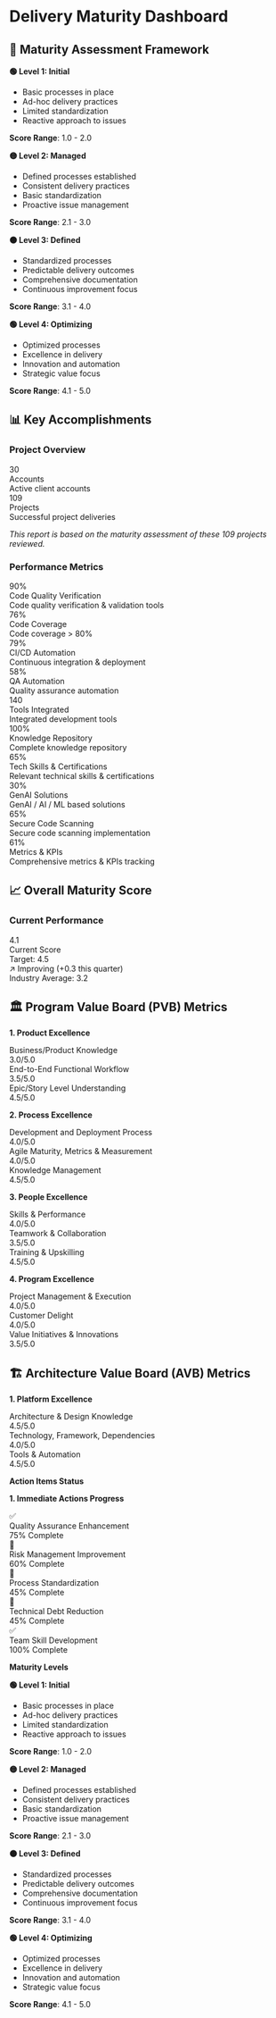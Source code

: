 # Delivery Maturity Dashboard

## 🎯 Maturity Assessment Framework

<div class="grid" markdown>

<div class="card" markdown>

**🟢 Level 1: Initial**
- Basic processes in place
- Ad-hoc delivery practices
- Limited standardization
- Reactive approach to issues

**Score Range**: 1.0 - 2.0

</div>

<div class="card" markdown>

**🟡 Level 2: Managed**
- Defined processes established
- Consistent delivery practices
- Basic standardization
- Proactive issue management

**Score Range**: 2.1 - 3.0

</div>

<div class="card" markdown>

**🟠 Level 3: Defined**
- Standardized processes
- Predictable delivery outcomes
- Comprehensive documentation
- Continuous improvement focus

**Score Range**: 3.1 - 4.0

</div>

<div class="card" markdown>

**🟢 Level 4: Optimizing**
- Optimized processes
- Excellence in delivery
- Innovation and automation
- Strategic value focus

**Score Range**: 4.1 - 5.0

</div>

</div>

## 📊 Key Accomplishments

### Project Overview

<div class="stats-grid">

<div class="stat-card">
<div class="stat-value">30</div>
<div class="stat-label">Accounts</div>
<div class="stat-desc">Active client accounts</div>
</div>

<div class="stat-card">
<div class="stat-value">109</div>
<div class="stat-label">Projects</div>
<div class="stat-desc">Successful project deliveries</div>
</div>

</div>

*This report is based on the maturity assessment of these 109 projects reviewed.*

### Performance Metrics

<div class="stats-grid">

<div class="stat-card">
<div class="stat-value">90%</div>
<div class="stat-label">Code Quality Verification</div>
<div class="stat-desc">Code quality verification & validation tools</div>
</div>

<div class="stat-card">
<div class="stat-value">76%</div>
<div class="stat-label">Code Coverage</div>
<div class="stat-desc">Code coverage > 80%</div>
</div>

<div class="stat-card">
<div class="stat-value">79%</div>
<div class="stat-label">CI/CD Automation</div>
<div class="stat-desc">Continuous integration & deployment</div>
</div>

<div class="stat-card">
<div class="stat-value">58%</div>
<div class="stat-label">QA Automation</div>
<div class="stat-desc">Quality assurance automation</div>
</div>

<div class="stat-card">
<div class="stat-value">140</div>
<div class="stat-label">Tools Integrated</div>
<div class="stat-desc">Integrated development tools</div>
</div>

<div class="stat-card">
<div class="stat-value">100%</div>
<div class="stat-label">Knowledge Repository</div>
<div class="stat-desc">Complete knowledge repository</div>
</div>

<div class="stat-card">
<div class="stat-value">65%</div>
<div class="stat-label">Tech Skills & Certifications</div>
<div class="stat-desc">Relevant technical skills & certifications</div>
</div>

<div class="stat-card">
<div class="stat-value">30%</div>
<div class="stat-label">GenAI Solutions</div>
<div class="stat-desc">GenAI / AI / ML based solutions</div>
</div>

<div class="stat-card">
<div class="stat-value">65%</div>
<div class="stat-label">Secure Code Scanning</div>
<div class="stat-desc">Secure code scanning implementation</div>
</div>

<div class="stat-card">
<div class="stat-value">61%</div>
<div class="stat-label">Metrics & KPIs</div>
<div class="stat-desc">Comprehensive metrics & KPIs tracking</div>
</div>

</div>

## 📈 Overall Maturity Score

### Current Performance

<div class="maturity-score-card">
<div class="score-display">
<div class="main-score">4.1</div>
<div class="score-label">Current Score</div>
<div class="score-target">Target: 4.5</div>
</div>
<div class="score-details">
<div class="trend-indicator">↗️ Improving (+0.3 this quarter)</div>
<div class="benchmark">Industry Average: 3.2</div>
</div>
</div>

## 🏛️ Program Value Board (PVB) Metrics

**1. Product Excellence**

<div class="metric-grid">

<div class="metric-item">
<div class="metric-label">Business/Product Knowledge</div>
<div class="progress-bar">
<div class="progress-fill" style="width: 60%"></div>
</div>
<div class="metric-score">3.0/5.0</div>
</div>

<div class="metric-item">
<div class="metric-label">End-to-End Functional Workflow</div>
<div class="progress-bar">
<div class="progress-fill" style="width: 70%"></div>
</div>
<div class="metric-score">3.5/5.0</div>
</div>

<div class="metric-item">
<div class="metric-item">
<div class="metric-label">Epic/Story Level Understanding</div>
<div class="progress-bar">
<div class="progress-fill" style="width: 90%"></div>
</div>
<div class="metric-score">4.5/5.0</div>
</div>

</div>

**2. Process Excellence**

<div class="metric-grid">

<div class="metric-item">
<div class="metric-label">Development and Deployment Process</div>
<div class="progress-bar">
<div class="progress-fill" style="width: 80%"></div>
</div>
<div class="metric-score">4.0/5.0</div>
</div>

<div class="metric-item">
<div class="metric-label">Agile Maturity, Metrics & Measurement</div>
<div class="progress-bar">
<div class="progress-fill" style="width: 80%"></div>
</div>
<div class="metric-score">4.0/5.0</div>
</div>

<div class="metric-item">
<div class="metric-label">Knowledge Management</div>
<div class="progress-bar">
<div class="progress-fill" style="width: 90%"></div>
</div>
<div class="metric-score">4.5/5.0</div>
</div>

</div>

**3. People Excellence**

<div class="metric-grid">

<div class="metric-item">
<div class="metric-label">Skills & Performance</div>
<div class="progress-bar">
<div class="progress-fill" style="width: 80%"></div>
</div>
<div class="metric-score">4.0/5.0</div>
</div>

<div class="metric-item">
<div class="metric-label">Teamwork & Collaboration</div>
<div class="progress-bar">
<div class="progress-fill" style="width: 70%"></div>
</div>
<div class="metric-score">3.5/5.0</div>
</div>

<div class="metric-item">
<div class="metric-label">Training & Upskilling</div>
<div class="progress-bar">
<div class="progress-fill" style="width: 90%"></div>
</div>
<div class="metric-score">4.5/5.0</div>
</div>

</div>

**4. Program Excellence**

<div class="metric-grid">

<div class="metric-item">
<div class="metric-label">Project Management & Execution</div>
<div class="progress-bar">
<div class="progress-fill" style="width: 80%"></div>
</div>
<div class="metric-score">4.0/5.0</div>
</div>

<div class="metric-item">
<div class="metric-label">Customer Delight</div>
<div class="progress-bar">
<div class="progress-fill" style="width: 80%"></div>
</div>
<div class="metric-score">4.0/5.0</div>
</div>

<div class="metric-item">
<div class="metric-label">Value Initiatives & Innovations</div>
<div class="progress-bar">
<div class="progress-fill" style="width: 70%"></div>
</div>
<div class="metric-score">3.5/5.0</div>
</div>

</div>

## 🏗️ Architecture Value Board (AVB) Metrics

**1. Platform Excellence**

<div class="metric-grid">

<div class="metric-item">
<div class="metric-label">Architecture & Design Knowledge</div>
<div class="progress-bar">
<div class="progress-fill" style="width: 90%"></div>
</div>
<div class="metric-score">4.5/5.0</div>
</div>

<div class="metric-item">
<div class="metric-label">Technology, Framework, Dependencies</div>
<div class="progress-bar">
<div class="progress-fill" style="width: 80%"></div>
</div>
<div class="metric-score">4.0/5.0</div>
</div>

<div class="metric-item">
<div class="metric-label">Tools & Automation</div>
<div class="progress-bar">
<div class="progress-fill" style="width: 90%"></div>
</div>
<div class="metric-score">4.5/5.0</div>
</div>

</div>

**Action Items Status**

**1. Immediate Actions Progress**

<div class="action-grid">

<div class="action-item completed">
<div class="action-icon">✅</div>
<div class="action-content">
<div class="action-title">Quality Assurance Enhancement</div>
<div class="action-progress">
<div class="progress-bar">
<div class="progress-fill" style="width: 75%"></div>
</div>
<div class="progress-text">75% Complete</div>
</div>
</div>
</div>

<div class="action-item in-progress">
<div class="action-icon">🔄</div>
<div class="action-content">
<div class="action-title">Risk Management Improvement</div>
<div class="action-progress">
<div class="progress-bar">
<div class="progress-fill" style="width: 60%"></div>
</div>
<div class="progress-text">60% Complete</div>
</div>
</div>
</div>

<div class="action-item in-progress">
<div class="action-icon">🔄</div>
<div class="action-content">
<div class="action-title">Process Standardization</div>
<div class="action-progress">
<div class="progress-bar">
<div class="progress-fill" style="width: 45%"></div>
</div>
<div class="progress-text">45% Complete</div>
</div>
</div>
</div>

<div class="action-item in-progress">
<div class="action-icon">🔄</div>
<div class="action-content">
<div class="action-title">Technical Debt Reduction</div>
<div class="action-progress">
<div class="progress-bar">
<div class="progress-fill" style="width: 45%"></div>
</div>
<div class="progress-text">45% Complete</div>
</div>
</div>
</div>

<div class="action-item completed">
<div class="action-icon">✅</div>
<div class="action-content">
<div class="action-title">Team Skill Development</div>
<div class="action-progress">
<div class="progress-bar">
<div class="progress-fill" style="width: 100%"></div>
</div>
<div class="progress-text">100% Complete</div>
</div>
</div>
</div>

</div>

**Maturity Levels**

<div class="grid maturity-levels-grid" markdown>

<div class="card" markdown>

**🟢 Level 1: Initial**
- Basic processes in place
- Ad-hoc delivery practices
- Limited standardization
- Reactive approach to issues

**Score Range**: 1.0 - 2.0

</div>

<div class="card" markdown>

**🟡 Level 2: Managed**
- Defined processes established
- Consistent delivery practices
- Basic standardization
- Proactive issue management

**Score Range**: 2.1 - 3.0

</div>

<div class="card" markdown>

**🟠 Level 3: Defined**
- Standardized processes
- Predictable delivery outcomes
- Comprehensive documentation
- Continuous improvement focus

**Score Range**: 3.1 - 4.0

</div>

<div class="card" markdown>

**🟢 Level 4: Optimizing**
- Optimized processes
- Excellence in delivery
- Innovation and automation
- Strategic value focus

**Score Range**: 4.1 - 5.0

</div>

</div>
